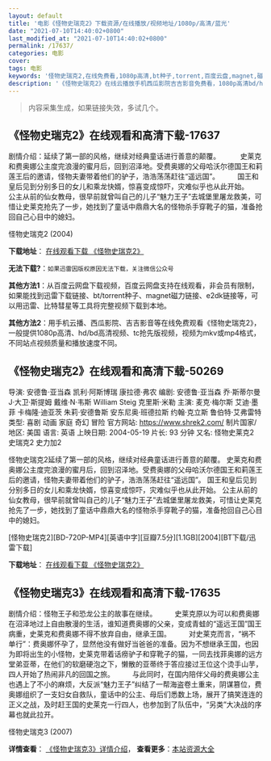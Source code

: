 ```yaml
---
layout: default
title: '电影《怪物史瑞克2》下载资源/在线播放/视频地址/1080p/高清/蓝光'
date: "2021-07-10T14:40:02+0800"
last_modified_at: "2021-07-10T14:40:02+0800"
permalink: /17637/
categories: 电影
cover:
tags: 电影
keywords: '怪物史瑞克2,在线免费看,1080p高清,bt种子,torrent,百度云盘,magnet,磁力链,迅雷下载资源'
description: '《怪物史瑞克2》在线云播放手机西瓜影院吉吉影音免费看，1080p高清bd/hd未删减完整版和tc抢先枪版，mkv/mp4格式，附带bt/torrent种子、magnet/磁力链、百度云盘、网盘资源迅雷下载链接'
---
```


>内容采集生成，如果链接失效，多试几个。


## 《怪物史瑞克2》在线观看和高清下载-17637

剧情介绍：延续了第一部的风格，继续对经典童话进行善意的颠覆。   　　史莱克和费奥娜公主度完浪漫的蜜月后，回到沼泽地。受费奥娜的父母哈沃尔德国王和莉莲王后的邀请，怪物夫妻带着他们的驴子，浩浩荡荡赶往“遥远国”。  　　国王和皇后见到分别多日的女儿和乘龙快婿，惊喜变成惊吓，灾难似乎也从此开始。  　　公主从前的仙女教母，很早前就曾叫自己的儿子“魅力王子”去城堡里屠龙救美，可惜让史莱克抢先了一步，她找到了童话中鼎鼎大名的怪物杀手穿靴子的猫，准备抢回自己心目中的媳妇。


怪物史瑞克2 (2004)

**下载地址**： [在线观看下载 《怪物史瑞克2》](https://www.btbtdy.me/btdy/dy3492.html) 


**无法下载?**：`如果迅雷因版权原因无法下载，关注微信公众号 `

**其他方法1**：从百度云网盘下载视频，百度云网盘支持在线观看，非会员有限制，如果能找到迅雷下载链接、bt/torrent种子、magnet磁力链接、e2dk链接等，可以用迅雷、比特彗星等工具将完整视频下载到本地。

**其他方法2**：用手机云播、西瓜影院、吉吉影音等在线免费观看《怪物史瑞克2》，一般提供1080p高清、hd/bd高清视频、tc抢先版视频，视频为mkv或mp4格式，不同站点视频质量和播放速度不同。


## 《怪物史瑞克2》在线观看和高清下载-50269

导演: 安德鲁·亚当森 凯利·阿斯博瑞 康拉德·弗农 编剧: 安德鲁·亚当森 乔·斯蒂尔曼 J·大卫·斯提姆 戴维·N·韦斯 William Steig 克里斯·米勒 主演: 麦克·梅尔斯 艾迪·墨菲 卡梅隆·迪亚茨 朱莉·安德鲁斯 安东尼奥·班德拉斯 约翰·克立斯 鲁伯特·艾弗雷特 类型: 喜剧 动画 家庭 奇幻 冒险 官方网站: https://www.shrek2.com/ 制片国家/地区: 美国 语言: 英语 上映日期: 2004-05-19 片长: 93 分钟 又名: 怪物史莱克2 史瑞克2 史力加2

怪物史瑞克2延续了第一部的风格，继续对经典童话进行善意的颠覆。 史莱克和费奥娜公主度完浪漫的蜜月后，回到沼泽地。受费奥娜的父母哈沃尔德国王和莉莲王后的邀请，怪物夫妻带着他们的驴子，浩浩荡荡赶往“遥远国”。 国王和皇后见到分别多日的女儿和乘龙快婿，惊喜变成惊吓，灾难似乎也从此开始。 公主从前的仙女教母，很早前就曾叫自己的儿子“魅力王子”去城堡里屠龙救美，可惜让史莱克抢先了一步，她找到了童话中鼎鼎大名的怪物杀手穿靴子的猫，准备抢回自己心目中的媳妇。


[怪物史瑞克2][BD-720P-MP4][英语中字][豆瓣7.5分][1.1GB][2004][BT下载/迅雷下载]

**下载地址**： [在线观看下载 《怪物史瑞克2》](https://www.btdx8.com/torrent/shrek_2_2004.html) 


## 《怪物史瑞克3》在线观看和高清下载-17635

剧情介绍：怪物王子和恐龙公主的故事在继续。  　　史莱克原以为可以和费奥娜在沼泽地过上自由散漫的生活，谁知道费奥娜的父亲，变成青蛙的“遥远王国”国王病重，史莱克和费奥娜不得不放弃自由，继承王国。  　　对史莱克而言，“祸不单行”：费奥娜怀孕了，显然他没有做好当爸爸的准备。因为不想继承王国，也因为即将出生的小怪物，史莱克带着话痨驴子和穿靴子的猫，一同去找菲奥娜的远方堂弟亚蒂，在他们的软磨硬泡之下，懒散的亚蒂终于答应接过王位这个烫手山芋，四人开始了热闹非凡的回国之旅。  　　与此同时，在国内陪伴父母的费奥娜公主也遇上了不小的麻烦，大反派“魅力王子”纠结了一帮海盗卷土重来，阴谋篡位，费奥娜组织了一支妇女自救队，童话中的公主、母后们悉数上场，展开了搞笑连连的正义之战，及时赶王国的史莱克一行四人，也参加到了队伍中，“另类”大决战的序幕也就此拉开。


怪物史瑞克3 (2007)

**详情查看**： [《怪物史瑞克3》详情介绍](/movie/17635/)， **查看更多**：[本站资源大全](/movie/t/all/)

